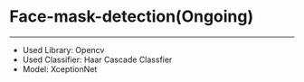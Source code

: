 # Face-mask-detection(Ongoing)
----
- Used Library: Opencv
- Used Classifier: Haar Cascade Classfier
- Model: XceptionNet
